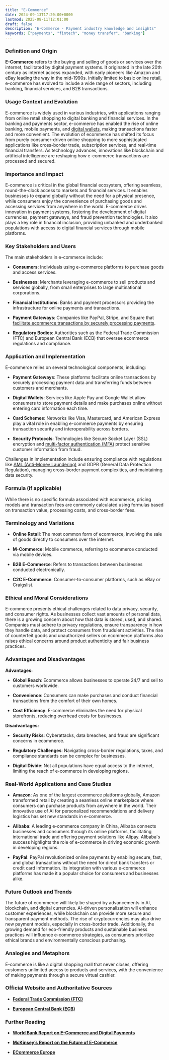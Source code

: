 ```yaml
---
title: "E-Commerce"
date: 2024-09-13T17:20:00+0000
lastmod: 2025-08-11T12:01:00
draft: false
description: "E-Commerce - Payment industry knowledge and insights"
keywords: ["payments", "fintech", "money transfer", "banking"]
---
```


### Definition and Origin

**E-Commerce** refers to the buying and selling of goods or services over the internet, facilitated by digital payment systems. It originated in the late 20th century as internet access expanded, with early pioneers like Amazon and eBay leading the way in the mid-1990s. Initially limited to basic online retail, e-commerce has evolved to include a wide range of sectors, including banking, financial services, and B2B transactions.

### Usage Context and Evolution

E-commerce is widely used in various industries, with applications ranging from online retail shopping to digital banking and financial services. In the banking and payments sector, e-commerce has enabled the rise of online banking, mobile payments, and [digital wallets](https://faisalkhanllc.xyz/resources/payments-wiki/d/digital-wallet/), making transactions faster and more convenient. The evolution of ecommerce has shifted its focus from purely consumer-driven online shopping to more sophisticated applications like cross-border trade, subscription services, and real-time financial transfers. As technology advances, innovations like blockchain and artificial intelligence are reshaping how e-commerce transactions are processed and secured.

### Importance and Impact

E-commerce is critical in the global financial ecosystem, offering seamless, round-the-clock access to markets and financial services. It enables businesses to expand globally without the need for a physical presence, while consumers enjoy the convenience of purchasing goods and accessing services from anywhere in the world. E-commerce drives innovation in payment systems, fostering the development of digital currencies, payment gateways, and fraud prevention technologies. It also plays a key role in financial inclusion, providing unbanked and underbanked populations with access to digital financial services through mobile platforms.

### Key Stakeholders and Users

The main stakeholders in e-commerce include:

- **Consumers**: Individuals using e-commerce platforms to purchase goods and access services.

- **Businesses**: Merchants leveraging e-commerce to sell products and services globally, from small enterprises to large multinational corporations.

- **Financial Institutions**: Banks and payment processors providing the infrastructure for online payments and transactions.

- **Payment Gateways**: Companies like PayPal, Stripe, and Square that [facilitate ecommerce transactions by securely processing payments](https://faisalkhanllc.xyz/resources/payments-wiki/p/payment-gateway/).

- **Regulatory Bodies**: Authorities such as the Federal Trade Commission (FTC) and European Central Bank (ECB) that oversee ecommerce regulations and compliance.

### Application and Implementation

E-commerce relies on several technological components, including:

- **Payment Gateways**: These platforms facilitate online transactions by securely processing payment data and transferring funds between customers and merchants.

- **Digital Wallets**: Services like Apple Pay and Google Wallet allow consumers to store payment details and make purchases online without entering card information each time.

- **Card Schemes**: Networks like Visa, Mastercard, and American Express play a vital role in enabling e-commerce payments by ensuring transaction security and interoperability across borders.

- **Security Protocols**: Technologies like Secure Socket Layer (SSL) encryption and [multi-factor authentication (MFA)](https://faisalkhanllc.xyz/resources/payments-wiki/m/multi-factor-authentication-mfa/) protect sensitive customer information from fraud.

Challenges in implementation include ensuring compliance with regulations like [AML (Anti-Money Laundering)](https://faisalkhanllc.xyz/resources/payments-wiki/a/anti-money-laundering-aml/) and GDPR (General Data Protection Regulation), managing cross-border payment complexities, and maintaining data security.

### Formula (if applicable)

While there is no specific formula associated with ecommerce, pricing models and transaction fees are commonly calculated using formulas based on transaction value, processing costs, and cross-border fees.

### Terminology and Variations

- **Online Retail**: The most common form of ecommerce, involving the sale of goods directly to consumers over the internet.

- **M-Commerce**: Mobile commerce, referring to ecommerce conducted via mobile devices.

- **B2B E-Commerce**: Refers to transactions between businesses conducted electronically.

- **C2C E-Commerce**: Consumer-to-consumer platforms, such as eBay or Craigslist.

### Ethical and Moral Considerations

E-commerce presents ethical challenges related to data privacy, security, and consumer rights. As businesses collect vast amounts of personal data, there is a growing concern about how that data is stored, used, and shared. Companies must adhere to privacy regulations, ensure transparency in how they handle data, and protect consumers from fraudulent activities. The rise of counterfeit goods and unauthorized sellers on ecommerce platforms also raises ethical concerns around product authenticity and fair business practices.

### Advantages and Disadvantages

**Advantages:**

- **Global Reach**: Ecommerce allows businesses to operate 24/7 and sell to customers worldwide.

- **Convenience**: Consumers can make purchases and conduct financial transactions from the comfort of their own homes.

- **Cost Efficiency**: E-commerce eliminates the need for physical storefronts, reducing overhead costs for businesses.

**Disadvantages:**

- **Security Risks**: Cyberattacks, data breaches, and fraud are significant concerns in ecommerce.

- **Regulatory Challenges**: Navigating cross-border regulations, taxes, and compliance standards can be complex for businesses.

- **Digital Divide**: Not all populations have equal access to the internet, limiting the reach of e-commerce in developing regions.

### Real-World Applications and Case Studies

- **Amazon**: As one of the largest ecommerce platforms globally, Amazon transformed retail by creating a seamless online marketplace where consumers can purchase products from anywhere in the world. Their innovative use of AI for personalized recommendations and delivery logistics has set new standards in e-commerce.

- **Alibaba**: A leading e-commerce company in China, Alibaba connects businesses and consumers through its online platforms, facilitating international trade and offering payment solutions like Alipay. Alibaba's success highlights the role of e-commerce in driving economic growth in developing regions.

- **PayPal**: PayPal revolutionized online payments by enabling secure, fast, and global transactions without the need for direct bank transfers or credit card information. Its integration with various e-commerce platforms has made it a popular choice for consumers and businesses alike.

### Future Outlook and Trends

The future of ecommerce will likely be shaped by advancements in AI, blockchain, and digital currencies. AI-driven personalization will enhance customer experiences, while blockchain can provide more secure and transparent payment methods. The rise of cryptocurrencies may also drive new payment models, especially in cross-border trade. Additionally, the growing demand for eco-friendly products and sustainable business practices will influence e-commerce strategies, as consumers prioritize ethical brands and environmentally conscious purchasing.

### Analogies and Metaphors

E-commerce is like a digital shopping mall that never closes, offering customers unlimited access to products and services, with the convenience of making payments through a secure virtual cashier.

### Official Website and Authoritative Sources

- **[Federal Trade Commission (FTC)](https://www.ftc.gov)**

- **[European Central Bank (ECB)](https://www.ecb.europa.eu)**

### Further Reading

- **[World Bank Report on E-Commerce and Digital Payments](https://www.worldbank.org)**

- **[McKinsey’s Report on the Future of E-Commerce](https://www.mckinsey.com)**

- **[ECommerce Europe](https://www.ecommerce-europe.eu)**